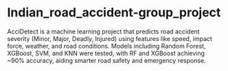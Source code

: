 # Indian_road_accident-group_project
AcciDetect is a machine learning project that predicts road accident severity (Minor, Major, Deadly, Injured) using features like speed, impact force, weather, and road conditions. Models including Random Forest, XGBoost, SVM, and KNN were tested, with RF and XGBoost achieving ~90% accuracy, aiding smarter road safety and emergency response.

